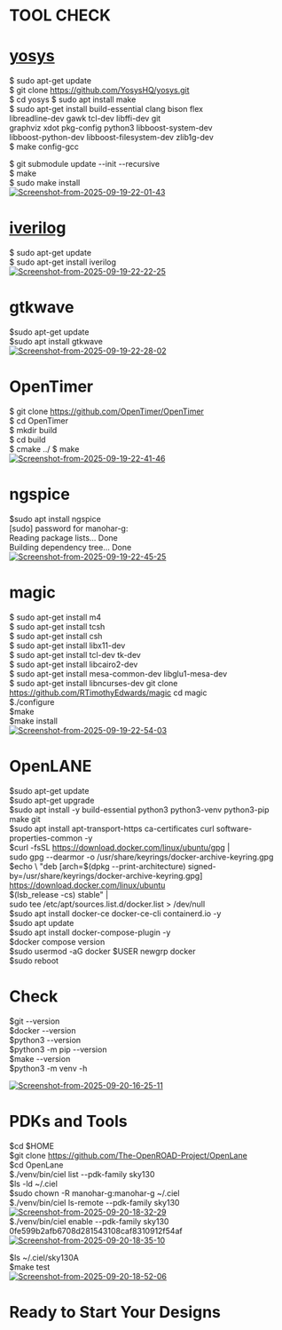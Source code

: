 # TOOL CHECK
# <u>yosys</u>
$ sudo apt-get update<br>
$ git clone https://github.com/YosysHQ/yosys.git<br>
$ cd yosys
$ sudo apt install make              <br>
$ sudo apt-get install build-essential clang bison flex \
    libreadline-dev gawk tcl-dev libffi-dev git \
    graphviz xdot pkg-config python3 libboost-system-dev \
    libboost-python-dev libboost-filesystem-dev zlib1g-dev<br>
$ make config-gcc<br>

$ git submodule update --init --recursive <br>
$ make <br>
$ sudo make install<br>
<a href="https://ibb.co/8ndMQqSG"><img src="https://i.ibb.co/BHrLYbSv/Screenshot-from-2025-09-19-22-01-43.png" alt="Screenshot-from-2025-09-19-22-01-43" border="0"></a><br />
# <u>iverilog</u>
$ sudo apt-get update<br>
$ sudo apt-get install iverilog<br>
<a href="https://ibb.co/h1nhWF1c"><img src="https://i.ibb.co/YTKYkBTX/Screenshot-from-2025-09-19-22-22-25.png" alt="Screenshot-from-2025-09-19-22-22-25" border="0"></a><br>
# gtkwave 

$sudo apt-get update<br>
$sudo apt install gtkwave <br>
<a href="https://imgbb.com/"><img src="https://i.ibb.co/Xx35s7Sv/Screenshot-from-2025-09-19-22-28-02.png" alt="Screenshot-from-2025-09-19-22-28-02" border="0"></a><br>
# OpenTimer
$ git clone https://github.com/OpenTimer/OpenTimer<br>
$ cd OpenTimer<br>
$ mkdir build<br>
$ cd build<br>
$ cmake ../
$ make <br>
<a href="https://ibb.co/Hf6RkHsv"><img src="https://i.ibb.co/21xRfkQ2/Screenshot-from-2025-09-19-22-41-46.png" alt="Screenshot-from-2025-09-19-22-41-46" border="0"></a><br>
# ngspice 
$sudo apt install ngspice<br>
[sudo] password for manohar-g: <br>
Reading package lists... Done<br>
Building dependency tree... Done<br>
<a href="https://ibb.co/bMS9cgw4"><img src="https://i.ibb.co/673CjR9K/Screenshot-from-2025-09-19-22-45-25.png" alt="Screenshot-from-2025-09-19-22-45-25" border="0"></a><br />
# magic
$ sudo apt-get install m4<br>
$ sudo apt-get install tcsh<br>
$ sudo apt-get install csh<br>
$ sudo apt-get install libx11-dev<br>
$ sudo apt-get install tcl-dev tk-dev<br>
$ sudo apt-get install libcairo2-dev<br>
$ sudo apt-get install mesa-common-dev libglu1-mesa-dev<br>
$ sudo apt-get install libncurses-dev
git clone https://github.com/RTimothyEdwards/magic
cd magic<br>
$./configure<br>
$make<br>
$make install <br>
<a href="https://ibb.co/ZpBRNknm"><img src="https://i.ibb.co/Rk3G7Vxy/Screenshot-from-2025-09-19-22-54-03.png" alt="Screenshot-from-2025-09-19-22-54-03" border="0"></a><br>

# OpenLANE
$sudo apt-get update<br>
$sudo apt-get upgrade<br>
$sudo apt install -y build-essential python3 python3-venv python3-pip make git<br> 
$sudo apt install apt-transport-https ca-certificates curl software-properties-common -y<br>
$curl -fsSL https://download.docker.com/linux/ubuntu/gpg | \
sudo gpg --dearmor -o /usr/share/keyrings/docker-archive-keyring.gpg<br>
$echo \
  "deb [arch=$(dpkg --print-architecture) signed-by=/usr/share/keyrings/docker-archive-keyring.gpg] \
  https://download.docker.com/linux/ubuntu \
  $(lsb_release -cs) stable" | \
  sudo tee /etc/apt/sources.list.d/docker.list > /dev/null<br>
$sudo apt install docker-ce docker-ce-cli containerd.io -y<br>
$sudo apt update<br>
$sudo apt install docker-compose-plugin -y<br>
$docker compose version<br>
$sudo usermod -aG docker $USER
newgrp docker<br>
$sudo reboot<br>



# Check 
$git --version<br>
$docker --version<br>
$python3 --version<br>
$python3 -m pip --version<br>
$make --version<br>
$python3 -m venv -h<br> 

<a href="https://ibb.co/DPRtZbNC"><img src="https://i.ibb.co/HLHVj20z/Screenshot-from-2025-09-20-16-25-11.png" alt="Screenshot-from-2025-09-20-16-25-11" border="0"></a><br>
# PDKs and Tools 
$cd $HOME<br>
$git clone https://github.com/The-OpenROAD-Project/OpenLane<br>
$cd OpenLane <br>
$./venv/bin/ciel list --pdk-family sky130<br>
$ls -ld ~/.ciel<br>
$sudo chown -R manohar-g:manohar-g ~/.ciel<br>
$./venv/bin/ciel ls-remote --pdk-family sky130<br>
<a href="https://ibb.co/tpzSSCbJ"><img src="https://i.ibb.co/9HhJJYqr/Screenshot-from-2025-09-20-18-32-29.png" alt="Screenshot-from-2025-09-20-18-32-29" border="0"></a><br />
$./venv/bin/ciel enable --pdk-family sky130 0fe599b2afb6708d281543108caf8310912f54af<br>
<a href="https://ibb.co/d4SGV6FT"><img src="https://i.ibb.co/LdMnc6mF/Screenshot-from-2025-09-20-18-35-10.png" alt="Screenshot-from-2025-09-20-18-35-10" border="0"></a><br>

$ls ~/.ciel/sky130A<br>
$make test<br>
<a href="https://ibb.co/5XDLkm03"><img src="https://i.ibb.co/WN9f0ZhX/Screenshot-from-2025-09-20-18-52-06.png" alt="Screenshot-from-2025-09-20-18-52-06" border="0"></a><br />
# <centare>Ready to Start Your Designs</centare>
